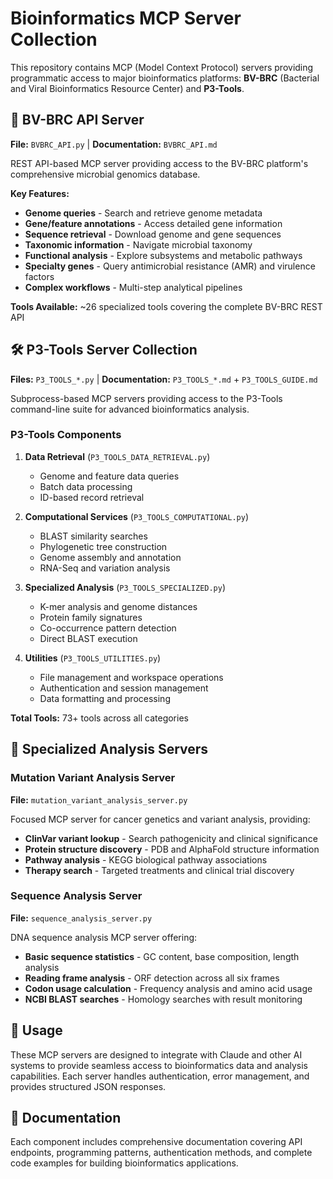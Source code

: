 # Bioinformatics MCP Server Collection

This repository contains MCP (Model Context Protocol) servers providing programmatic access to major bioinformatics platforms: **BV-BRC** (Bacterial and Viral Bioinformatics Resource Center) and **P3-Tools**.

## 🧬 BV-BRC API Server

**File:** `BVBRC_API.py` | **Documentation:** `BVBRC_API.md`

REST API-based MCP server providing access to the BV-BRC platform's comprehensive microbial genomics database.

**Key Features:**
- **Genome queries** - Search and retrieve genome metadata
- **Gene/feature annotations** - Access detailed gene information
- **Sequence retrieval** - Download genome and gene sequences  
- **Taxonomic information** - Navigate microbial taxonomy
- **Functional analysis** - Explore subsystems and metabolic pathways
- **Specialty genes** - Query antimicrobial resistance (AMR) and virulence factors
- **Complex workflows** - Multi-step analytical pipelines

**Tools Available:** ~26 specialized tools covering the complete BV-BRC REST API

## 🛠️ P3-Tools Server Collection

**Files:** `P3_TOOLS_*.py` | **Documentation:** `P3_TOOLS_*.md` + `P3_TOOLS_GUIDE.md`

Subprocess-based MCP servers providing access to the P3-Tools command-line suite for advanced bioinformatics analysis.

### P3-Tools Components

1. **Data Retrieval** (`P3_TOOLS_DATA_RETRIEVAL.py`)
   - Genome and feature data queries
   - Batch data processing
   - ID-based record retrieval

2. **Computational Services** (`P3_TOOLS_COMPUTATIONAL.py`)
   - BLAST similarity searches
   - Phylogenetic tree construction
   - Genome assembly and annotation
   - RNA-Seq and variation analysis

3. **Specialized Analysis** (`P3_TOOLS_SPECIALIZED.py`)
   - K-mer analysis and genome distances
   - Protein family signatures
   - Co-occurrence pattern detection
   - Direct BLAST execution

4. **Utilities** (`P3_TOOLS_UTILITIES.py`)
   - File management and workspace operations
   - Authentication and session management
   - Data formatting and processing

**Total Tools:** 73+ tools across all categories

## 🧪 Specialized Analysis Servers

### Mutation Variant Analysis Server
**File:** `mutation_variant_analysis_server.py`

Focused MCP server for cancer genetics and variant analysis, providing:
- **ClinVar variant lookup** - Search pathogenicity and clinical significance
- **Protein structure discovery** - PDB and AlphaFold structure information  
- **Pathway analysis** - KEGG biological pathway associations
- **Therapy search** - Targeted treatments and clinical trial discovery

### Sequence Analysis Server  
**File:** `sequence_analysis_server.py`

DNA sequence analysis MCP server offering:
- **Basic sequence statistics** - GC content, base composition, length analysis
- **Reading frame analysis** - ORF detection across all six frames
- **Codon usage calculation** - Frequency analysis and amino acid usage
- **NCBI BLAST searches** - Homology searches with result monitoring

## 🚀 Usage

These MCP servers are designed to integrate with Claude and other AI systems to provide seamless access to bioinformatics data and analysis capabilities. Each server handles authentication, error management, and provides structured JSON responses.

## 📖 Documentation

Each component includes comprehensive documentation covering API endpoints, programming patterns, authentication methods, and complete code examples for building bioinformatics applications.